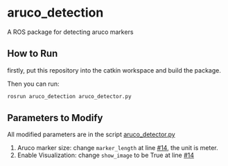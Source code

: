 # aruco_detection
A ROS package for detecting aruco markers

## How to Run
firstly, put this repository into the catkin workspace and build the package.

Then you can run:

```bash
rosrun aruco_detection aruco_detector.py
```

## Parameters to Modify

All modified parameters are in the script [aruco_detector.py](scripts/aruco_detector.py)

1. Aruco marker size: change `marker_length` at line [#14](https://github.com/JackHaoyingZhou/aruco_detection/blob/main/scripts/aruco_detector.py#L14), the unit is meter.
2. Enable Visualization: change `show_image` to be True at line [#14](https://github.com/JackHaoyingZhou/aruco_detection/blob/main/scripts/aruco_detector.py#L14)